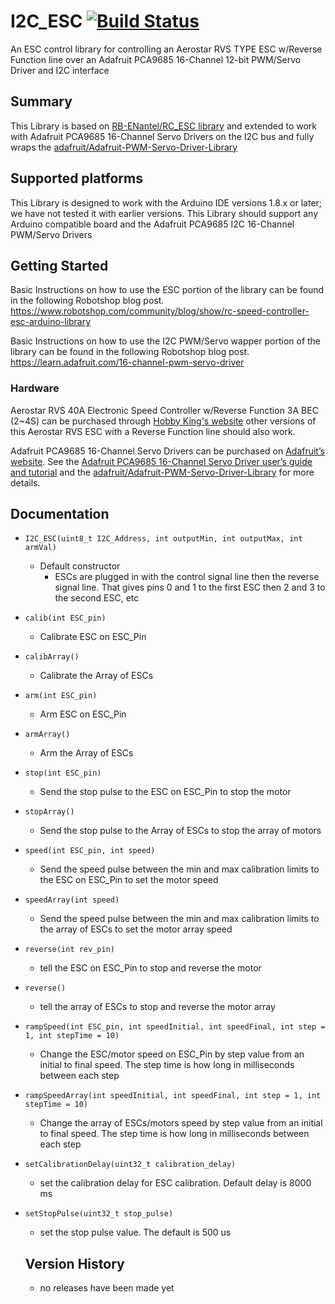 # I2C_ESC  [![Build Status](https://travis-ci.com/FireCastLabs/I2C_Array_ESC.svg?branch=master)](https://travis-ci.com/FireCastLabs/I2C_Array_ESC)
An ESC control library for controlling an Aerostar RVS TYPE ESC w/Reverse Function line over an Adafruit PCA9685 16-Channel 12-bit PWM/Servo Driver and I2C interface

## Summary
This Library is based on [RB-ENantel/RC_ESC library](https://github.com/RB-ENantel/RC_ESC) and extended to work with Adafruit PCA9685 16-Channel Servo Drivers on the I2C bus and fully wraps the [adafruit/Adafruit-PWM-Servo-Driver-Library](https://github.com/adafruit/Adafruit-PWM-Servo-Driver-Library)

## Supported platforms

This Library is designed to work with the Arduino IDE versions 1.8.x or later; we have not tested it with earlier versions.  This Library should support any Arduino compatible board and the Adafruit PCA9685 I2C 16-Channel PWM/Servo Drivers

## Getting Started
Basic Instructions on how to use the ESC portion of the library can be found in the following Robotshop blog post.
https://www.robotshop.com/community/blog/show/rc-speed-controller-esc-arduino-library

Basic Instructions on how to use the I2C PWM/Servo wapper portion of the library can be found in the following Robotshop blog post.
https://learn.adafruit.com/16-channel-pwm-servo-driver

### Hardware

Aerostar RVS 40A Electronic Speed Controller w/Reverse Function 3A BEC (2~4S) can be purchased through [Hobby King's website](https://hobbyking.com/en_us/aerostar-rvs-40a-electronic-speed-controller-w-reverse-function-and-2a-bec-2-4s.html?wrh_pdp=2) other versions of this Aerostar RVS ESC with a Reverse Function line should also work.

Adafruit PCA9685 16-Channel Servo Drivers can be purchased on [Adafruit’s website](https://www.adafruit.com/product/815). See the [Adafruit PCA9685 16-Channel Servo Driver user’s guide and tutorial](https://learn.adafruit.com/16-channel-pwm-servo-driver/overview) and the [adafruit/Adafruit-PWM-Servo-Driver-Library](https://github.com/adafruit/Adafruit-PWM-Servo-Driver-Library) for more details.

## Documentation

- `I2C_ESC(uint8_t I2C_Address, int outputMin, int outputMax, int armVal)`
  - Default constructor
    - ESCs are plugged in with the control signal line then the reverse signal line. That gives pins 0 and 1 to the first ESC then 2 and 3 to the second ESC, etc
- `calib(int ESC_pin)`
  - Calibrate ESC on ESC_Pin
- `calibArray()`
  - Calibrate the Array of ESCs
- `arm(int ESC_pin)`
  - Arm ESC on ESC_Pin
- `armArray()`
  - Arm the Array of ESCs
- `stop(int ESC_pin)`
  - Send the stop pulse to the ESC on ESC_Pin to stop the motor
- `stopArray()`
  - Send the stop pulse to the Array of ESCs to stop the array of motors
- `speed(int ESC_pin, int speed)`
  - Send the speed pulse between the min and max calibration limits to the ESC on ESC_Pin to set the motor speed
- `speedArray(int speed)`
  - Send the speed pulse between the min and max calibration limits to the array of ESCs to set the motor array speed
- `reverse(int rev_pin)`
  - tell the ESC on ESC_Pin to stop and reverse the motor
- `reverse()`
  - tell the array of ESCs to stop and reverse the motor array
- `rampSpeed(int ESC_pin, int speedInitial, int speedFinal, int step = 1, int stepTime = 10)`
  - Change the ESC/motor speed on ESC_Pin by step value from an initial to final speed. The step time is how long in milliseconds between each step
- `rampSpeedArray(int speedInitial, int speedFinal, int step = 1, int stepTime = 10)`
  - Change the array of ESCs/motors speed by step value from an initial to final speed. The step time is how long in milliseconds between each step
- `setCalibrationDelay(uint32_t calibration_delay)`
  - set the calibration delay for ESC calibration. Default delay is 8000 ms
- `setStopPulse(uint32_t stop_pulse)`
  - set the stop pulse value. The default is 500 us


  ## Version History
  - no releases have been made yet
